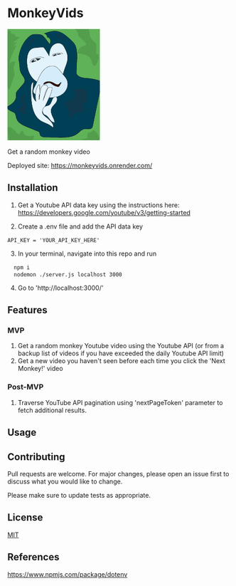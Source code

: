 # MonkeyVids

<img src="assets/monkey.png" height=250 alt="monkey illustration">

Get a random monkey video

Deployed site: https://monkeyvids.onrender.com/ 

## Installation

1. Get a Youtube API data key using the instructions here: https://developers.google.com/youtube/v3/getting-started

2. Create a .env file and add the API data key

```
API_KEY = 'YOUR_API_KEY_HERE'
```
3. In your terminal, navigate into this repo and run 
```shell
  npm i
  nodemon ./server.js localhost 3000 
```

4. Go to 'http://localhost:3000/'

## Features

### MVP 

1. Get a random monkey Youtube video using the Youtube API (or from a backup list of videos if you have exceeded the daily Youtube API limit)
2. Get a new video you haven't seen before each time you click the 'Next Monkey!' video

### Post-MVP 

1. Traverse YouTube API pagination using 'nextPageToken' parameter to fetch additional results. 

## Usage

## Contributing

Pull requests are welcome. For major changes, please open an issue first
to discuss what you would like to change.

Please make sure to update tests as appropriate.

## License

[MIT](https://choosealicense.com/licenses/mit/)

## References

https://www.npmjs.com/package/dotenv